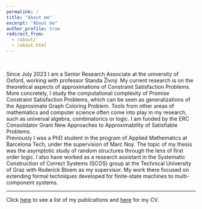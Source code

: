 ```yaml
---
permalink: /
title: "About me"
excerpt: "About me"
author_profile: true
redirect_from: 
  - /about/
  - /about.html
---
```

<br>

Since July 2023 I am a Senior Research Associate at the university of Oxford, working with professor Standa Živný. My current research is on the theoretical aspects of approximations of Constraint Satisfaction Problems. More concretely, I study the computational complexity of Promise Constraint Satisfaction Problems, which can be seen as generalizations of the Approximate Graph Coloring Problem. Tools from other areas of mathematics and computer science often come into play in my research, such as universal algebra, combinatorics or logic. I am funded by the ERC Consolidator Grant New Approaches to Approximability of Satisfiable Problems. 
<br>
Previously I was a PhD student in the program of Applied Mathematics at Barcelona Tech, under the supervision of Marc Noy. The topic of my thesis was the asymptotic study of random structures through the lens of first order logic. I also have worked as a research assistant in the Systematic Construction of Correct Systems (SCOS) group at the Technical University of Graz with Roderick Bloem as my supervisor. My work there focused on extending formal techniques developed for finite-state machines to multi-component systems. 
<br>



---

Click [here](http://albertolarrauri.github.io/publications/) to see a list of my publications and [here](http://albertolarrauri.github.io/cv/) for my CV. 





